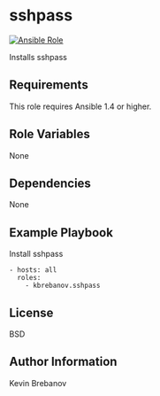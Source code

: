 sshpass
=======

[![Ansible Role](https://img.shields.io/ansible/role/6255.svg)](https://galaxy.ansible.com/list#/roles/6255)

Installs sshpass

Requirements
------------

This role requires Ansible 1.4 or higher.

Role Variables
--------------

None

Dependencies
------------

None

Example Playbook
----------------

Install sshpass
```
- hosts: all
  roles:
    - kbrebanov.sshpass
```

License
-------

BSD

Author Information
------------------

Kevin Brebanov
